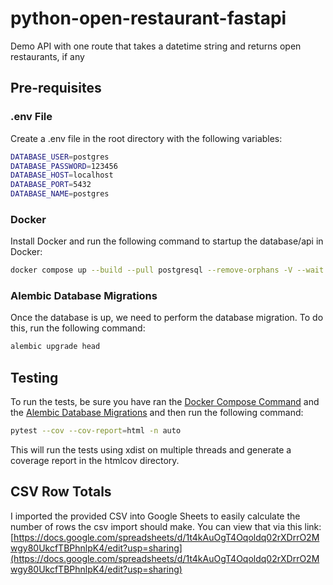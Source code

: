 # python-open-restaurant-fastapi

Demo API with one route that takes a datetime string and returns open restaurants, if any

## Pre-requisites

### .env File

Create a .env file in the root directory with the following variables:

```sh
DATABASE_USER=postgres
DATABASE_PASSWORD=123456
DATABASE_HOST=localhost
DATABASE_PORT=5432
DATABASE_NAME=postgres
```

### Docker

Install Docker and run the following command to startup the database/api in Docker:

```sh
docker compose up --build --pull postgresql --remove-orphans -V --wait
```

### Alembic Database Migrations

Once the database is up, we need to perform the database migration. To do this, run the following command:

```sh
alembic upgrade head
```

## Testing

To run the tests, be sure you have ran the [Docker Compose Command](#docker) and the [Alembic Database Migrations](#alembic-database-migrations) and then run the following command:

```sh
pytest --cov --cov-report=html -n auto
```

This will run the tests using xdist on multiple threads and generate a coverage report in the htmlcov directory.

## CSV Row Totals

I imported the provided CSV into Google Sheets to easily calculate the number of rows the csv import should make. You can view that via this link: [https://docs.google.com/spreadsheets/d/1t4kAuOgT4Oqoldq02rXDrrO2Mwgy80UkcfTBPhnlpK4/edit?usp=sharing](https://docs.google.com/spreadsheets/d/1t4kAuOgT4Oqoldq02rXDrrO2Mwgy80UkcfTBPhnlpK4/edit?usp=sharing)
